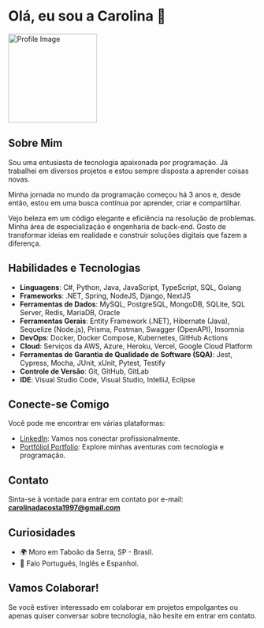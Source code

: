 
# Olá, eu sou a Carolina 👋

<img src="https://i.picasion.com/pic91/dcf1f8b761cdfb472e271967f0142075.gif" alt="Profile Image" width="180" height="180">

## Sobre Mim

Sou uma entusiasta de tecnologia apaixonada por programação. Já trabalhei em diversos projetos e estou sempre disposta a aprender coisas novas.

Minha jornada no mundo da programação começou há 3 anos e, desde então, estou em uma busca contínua por aprender, criar e compartilhar.

Vejo beleza em um código elegante e eficiência na resolução de problemas. Minha área de especialização é engenharia de back-end. Gosto de transformar ideias em realidade e construir soluções digitais que fazem a diferença.

## Habilidades e Tecnologias

- **Linguagens**: C#, Python, Java, JavaScript, TypeScript, SQL, Golang  
- **Frameworks**: .NET, Spring, NodeJS, Django, NextJS  
- **Ferramentas de Dados**: MySQL, PostgreSQL, MongoDB, SQLite, SQL Server, Redis, MariaDB, Oracle  
- **Ferramentas Gerais**: Entity Framework (.NET), Hibernate (Java), Sequelize (Node.js), Prisma, Postman, Swagger (OpenAPI), Insomnia  
- **DevOps**: Docker, Docker Compose, Kubernetes, GitHub Actions  
- **Cloud**: Serviços da AWS, Azure, Heroku, Vercel, Google Cloud Platform  
- **Ferramentas de Garantia de Qualidade de Software (SQA)**: Jest, Cypress, Mocha, JUnit, xUnit, Pytest, Testify  
- **Controle de Versão**: Git, GitHub, GitLab  
- **IDE**: Visual Studio Code, Visual Studio, IntelliJ, Eclipse

## Conecte-se Comigo

Você pode me encontrar em várias plataformas:

- [LinkedIn](https://www.linkedin.com/in/carolinapereiradev): Vamos nos conectar profissionalmente.
- [Portfóliol Portfolio](https://findcarolinacosta.vercel.app): Explore minhas aventuras com tecnologia e programação.

## Contato

Sinta-se à vontade para entrar em contato por e-mail: **carolinadacosta1997@gmail.com**

## Curiosidades

- 🌍 Moro em Taboão da Serra, SP - Brasil.  
- 🚀 Falo Português, Inglês e Espanhol.

## Vamos Colaborar!

Se você estiver interessado em colaborar em projetos empolgantes ou apenas quiser conversar sobre tecnologia, não hesite em entrar em contato.
